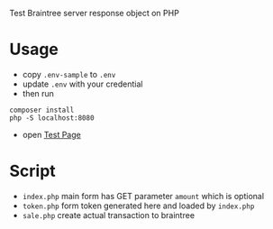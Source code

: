 Test Braintree server response object on PHP 

# Usage
- copy `.env-sample` to `.env`
- update `.env` with your credential
- then run
```
composer install 
php -S localhost:8080
```
- open [Test Page](http://localhost:8080)


# Script
- `index.php` main form has GET parameter `amount` which is optional
- `token.php` form token generated here and loaded by `index.php`
- `sale.php` create actual transaction to braintree